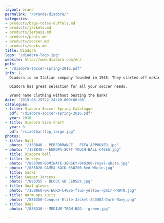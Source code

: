 ```yaml
---
layout: brand
permalink: "/brands/diadora/"
categories:
- products/bags-totes-duffels.md
- products/jackets.md
- products/jerseys.md
- products/pants.md
- products/soccer.md
- products/socks.md
title: Diadora
logo: "/diadora-logo.jpg"
website: http://www.diadora.com/en/
pdfs:
- "/diadora-soccer-spring-2016.pdf"
info: |-
  Diadora is an Italian company founded in 1948. They started off making mountain boots and have made a big name in the soccer industry.

  Diadora has great selection for all your soccer needs.

  Brand name clothing without busting the bank!
date: '2019-03-29T22:24:20.000+00:00'
catalogues:
- title: Diadora Soccer Spring Catalogue
  pdf: "/diadora-soccer-spring-2016.pdf"
  year: 2016
- title: Diadora Size Chart
  year: 0
  pdf: "/sizeCharttop_large.jpg"
photos:
- title: Ball
  photo: "/158846 - PERFORMANCE - FIFA APPROVED.jpg"
- photo: "/158848---EUROPA-SOFT-TOUCH-BALL-C4686.jpg"
  title: Diadora ball
- title: Jerseys
  photo: "/883300-DOMINATE-JERSEY-040200-royal-white.jpg"
- photo: "/885020-GAMMA-SOCK-030200-Red-White.jpg"
  title: Socks
- title: Keeper Jerseys
  photo: "/883355 - BLOCK GK JERSEY.jpg"
- title: Goal gloves
  photo: "/158860-GK-EURO-C4686-fluo-yellow--pair-PHOTO.jpg"
- title: Warm ups suits
  photo: "/886350-Conquer-Elite-Jacket-343402-Dark-Navy.png"
- title: Bags
  photo: "/888330---MEDIUM-TEAM-BAG---green.jpg"

---
```

